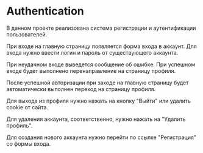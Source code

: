 # Authentication
<p>В данном проекте реализована система регистрации и аутентификации пользователей.</p>
<p>При входе на главную страницу появляется форма входа в аккаунт. Для входа нужно ввести логин и пароль от существующего аккаунта.</p>
<p>При неудачном входе выведется сообщение об ошибке. При успешном входе будет выполнено перенаправление на страницу профиля.</p>
<p>После успешной авторизации при заходе на главную страницу будет автоматически выполнен переход на страницу профиля.</p>
<p>Для выхода из профиля нужно нажать на кнопку "Выйти" или удалить cookie от сайта.</p>
<p>Для удаления аккаунта, соответственно, нужно нажать на "Удалить профиль".</p>
<p>Для создания нового аккаунта нужно перейти по ссылке "Регистрация" со формы входа.</p>
